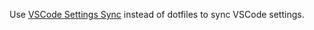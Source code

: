 Use [VSCode Settings Sync](https://marketplace.visualstudio.com/items?itemName=Shan.code-settings-sync) instead of dotfiles to sync VSCode settings.

